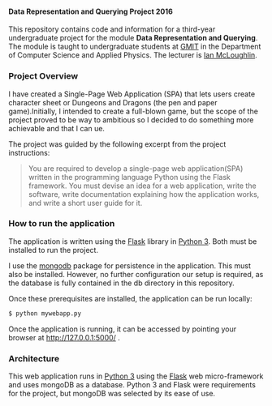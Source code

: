 #### Data Representation and Querying Project 2016

This repository contains code and information for a third-year undergraduate project for the module **Data Representation and Querying**.
The module is taught to undergraduate students at [GMIT](http://www.gmit.ie) in the Department of Computer Science and Applied Physics.
The lecturer is [Ian McLoughlin](https://ianmcloughlin.github.io).

### Project Overview
I have created a Single-Page Web Application (SPA) that lets users create character sheet or Dungeons and Dragons (the pen and paper game).Initially, I intended to create a full-blown game, but the scope of the project proved to be way to ambitious so I decided to do something more achievable and that I can ue.

The project was guided by the following excerpt from the project instructions:
>You are required to develop a single-page web application(SPA) written in the programming language Python using the Flask framework. You must devise an idea for a web application, write the software, write documentation explaining how the application works, and write a short user guide for it.

### How to run the application
The application is written using the [Flask](http://flask.pocoo.org/) library in [Python 3](https://www.python.org).
Both must be installed to run the project.

I use the [mongodb](https://www.mongodb.com/) package for persistence in the application.
This must also be installed.
However, no further configuration our setup is required, as the database is fully contained in the db directory in this repository.

Once these prerequisites are installed, the application can be run locally:
```bash
$ python mywebapp.py
```
Once the application is running, it can be accessed by pointing your browser at http://127.0.0.1:5000/ .

### Architecture
This web application runs in [Python 3](https://www.python.org) using the [Flask](http://flask.pocoo.org/) web micro-framework and uses mongoDB as a database.
Python 3 and Flask were requirements for the project, but mongoDB was selected by its ease of use.

